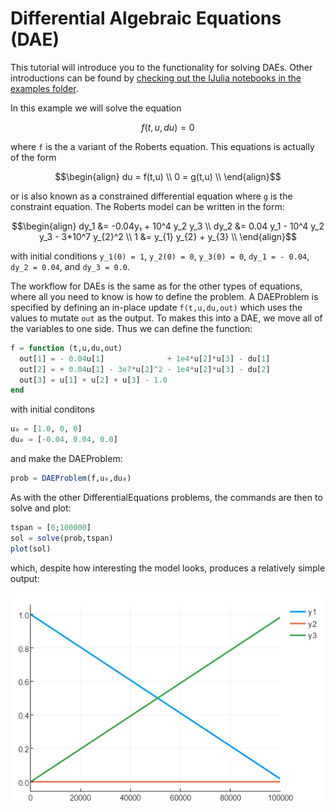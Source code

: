 # Differential Algebraic Equations (DAE)

This tutorial will introduce you to the functionality for solving DAEs. Other
introductions can be found by [checking out the IJulia notebooks in the examples
folder](https://github.com/JuliaDiffEq/DifferentialEquations.jl/tree/master/examples).

In this example we will solve the equation

```math
f(t,u,du) = 0
```

where `f` is the a variant of the Roberts equation. This equations is actually of
the form

```math
\begin{align}
du = f(t,u) \\
 0 = g(t,u) \\
 \end{align}
```

or is also known as a constrained differential equation where `g` is the constraint
equation. The Roberts model can be written in the form:

```math
\begin{align}
dy_1 &= -0.04y₁ + 10^4 y_2 y_3 \\
dy_2 &= 0.04 y_1 - 10^4 y_2 y_3 - 3*10^7 y_{2}^2 \\
1 &=  y_{1}  y_{2} + y_{3} \\
\end{align}
```

with initial conditions ``y_1(0) = 1``, ``y_2(0) = 0``, ``y_3(0) = 0``,
``dy_1 = - 0.04``, ``dy_2 = 0.04``, and ``dy_3 = 0.0``.

The workflow for DAEs is the same as for the other types of equations, where all
you need to know is how to define the problem. A DAEProblem is specified by defining
an in-place update `f(t,u,du,out)` which uses the values to mutate `out` as the
output. To makes this into a DAE, we move all of the variables to one side.
Thus we can define the function:

```julia
f = function (t,u,du,out)
  out[1] = - 0.04u[1]              + 1e4*u[2]*u[3] - du[1]
  out[2] = + 0.04u[1] - 3e7*u[2]^2 - 1e4*u[2]*u[3] - du[2]
  out[3] = u[1] + u[2] + u[3] - 1.0
end
```

with initial conditons

```julia
u₀ = [1.0, 0, 0]
du₀ = [-0.04, 0.04, 0.0]
```

and make the DAEProblem:

```julia
prob = DAEProblem(f,u₀,du₀)
```

As with the other DifferentialEquations problems, the commands are then to solve
and plot:

```julia
tspan = [0;100000]
sol = solve(prob,tspan)
plot(sol)
```

which, despite how interesting the model looks, produces a relatively simple
output:

![IntroDAEPlot](../assets/introDAEplot.png)
